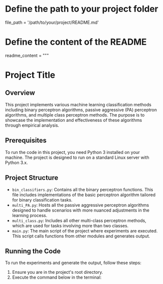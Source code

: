 # Define the path to your project folderfile_path = '/path/to/your/project/README.md'# Define the content of the READMEreadme_content = """# Project Title## OverviewThis project implements various machine learning classification methods including binary perceptron algorithms, passive aggressive (PA) perceptron algorithms, and multiple class perceptron methods. The purpose is to showcase the implementation and effectiveness of these algorithms through empirical analysis.## PrerequisitesTo run the code in this project, you need Python 3 installed on your machine. The project is designed to run on a standard Linux server with Python 3.x.## Project Structure- `bin_classifiers.py`: Contains all the binary perceptron functions. This file includes implementations of the basic perceptron algorithm tailored for binary classification tasks.- `multi_PA.py`: Hosts all the passive aggressive perceptron algorithms designed to handle scenarios with more nuanced adjustments in the learning process.- `multi_class.py`: Includes all other multi-class perceptron methods, which are used for tasks involving more than two classes.- `main.py`: The main script of the project where experiments are executed. This script calls functions from other modules and generates output.## Running the CodeTo run the experiments and generate the output, follow these steps:1. Ensure you are in the project's root directory.2. Execute the command below in the terminal: